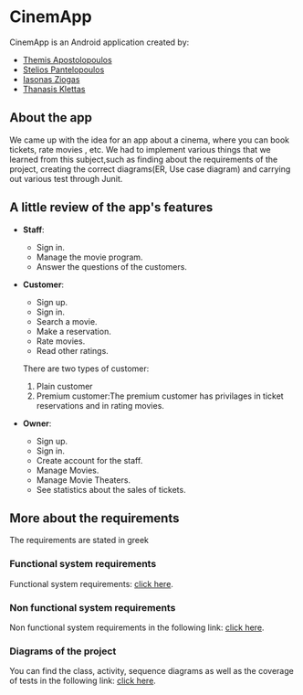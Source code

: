# CinemApp
CinemApp is an Android application created by:
- [Themis Apostolopoulos](https://github.com/ThemisApostolopoulos)
- [Stelios Pantelopoulos](https://github.com/SteliosPantelopoulos)
- [Iasonas Ziogas](https://github.com/IASON-ZG)
- [Thanasis Klettas](https://github.com/ThanasisKl)


## About the app
We came up with the idea for an app about a cinema, where you can book tickets, rate movies , etc.
We had to implement various things that we learned from this subject,such as finding about the requirements of the project,
creating the correct diagrams(ER, Use case diagram) and carrying out various test through Junit.

## A little review of the app's features
- **Staff**:
     - Sign in.
     - Manage the movie program.
     - Answer the questions of the customers. 


- **Customer**: 
     - Sign up.
     - Sign in.
     - Search a movie.
     - Make a reservation.
     - Rate movies.
     - Read other ratings.

     There are two types of customer:  
     
     1. Plain customer
     2. Premium customer:The premium customer has privilages in ticket reservations and in rating movies. 


- **Owner**:
     - Sign up.
     - Sign in.
     - Create account for the staff.
     - Manage Movies.
     - Manage Movie Theaters.
     - See statistics about the sales of tickets.

## More about the requirements
The requirements are stated in greek 
### Functional system requirements
Functional system requirements: [click here](docs/markdown/software-requirements.md).

### Non functional system requirements
Non functional system requirements in the following link: [click here](docs/markdown/Non-functional_requirements.md).

### Diagrams of the project

You can find the class, activity, sequence diagrams as well as the coverage of tests in the following link: [click here](docs/markdown/design.md).

